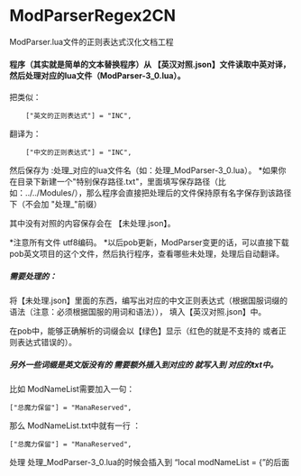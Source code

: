 # ModParserRegex2CN
ModParser.lua文件的正则表达式汉化文档工程


#### 程序（其实就是简单的文本替换程序）从 【英汉对照.json】文件读取中英对译，然后处理对应的lua文件（ModParser-3_0.lua）。


把类似：
```
	["英文的正则表达式"] = "INC",
```
翻译为：
```
	["中文的正则表达式"] = "INC",
```

然后保存为 :处理_对应的lua文件名（如：处理_ModParser-3_0.lua）。
*如果你在目录下新建一个"特别保存路径.txt"，里面填写保存路径（比如：../../Modules/），那么程序会直接把处理后的文件保持原有名字保存到该路径下（不会加 "处理_"前缀）

其中没有对照的内容保存会在 【未处理.json】。


*注意所有文件 utf8编码。
*以后pob更新，ModParser变更的话，可以直接下载pob英文项目的这个文件，然后执行程序，查看哪些未处理，处理后自动翻译。



##### 需要处理的：

将【未处理.json】里面的东西，编写出对应的中文正则表达式（根据国服词缀的语法（注意：必须根据国服的用词和语法）），
填入【英汉对照.json】中。


在pob中，能够正确解析的词缀会以【绿色】显示（红色的就是不支持的 或者正则表达式错误的）。






##### 另外一些词缀是英文版没有的 需要额外插入到对应的 就写入到 对应的txt中。

比如 ModNameList需要加入一句：
```
["总魔力保留"] = "ManaReserved",
```

那么 ModNameList.txt中就有一行  ：
```
["总魔力保留"] = "ManaReserved",
```
处理 处理_ModParser-3_0.lua的时候会插入到 “local modNameList = {”的后面




